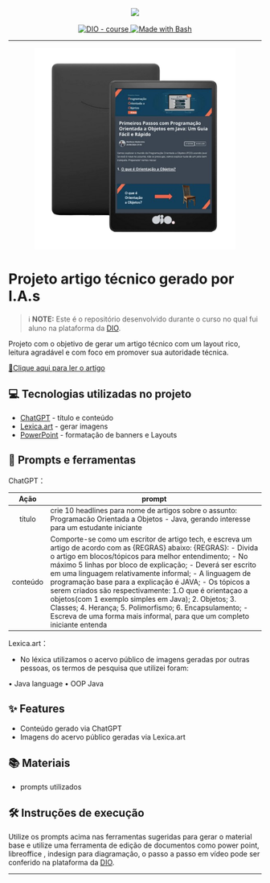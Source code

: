 <p align="center">
    <img width="100" src=".github/assets/banner.png">
</p>


<p align="center">
  <a href="https://dio.me/"><img src="https://img.shields.io/badge/DIO-Course-28DA77?logo=youtube" alt="DIO - course">
  </a>
  <a href="https://www.gnu.org/software/bash/" title="Go to Bash homepage"><img src="https://img.shields.io/badge/Prompt-Project-blue?logo=gnu-bash&amp;logoColor=white" alt="Made with Bash">
  </a>
</p>

-------

<p align="center">
  <img 
    src=".github/assets/preview.png"
    width="400"  
  />
</p>

# Projeto artigo técnico gerado por I.A.s


 > ℹ️ **NOTE:** Este é o repositório desenvolvido durante o curso no qual fui aluno na plataforma da [DIO](https://dio.me).

Projeto com o objetivo de gerar um artigo técnico com um layout rico, leitura agradável e com foco em promover sua autoridade técnica.

<a href="https://web.dio.me/articles/primeiros-passos-com-programacao-orientada-a-objetos-em-java-um-guia-facil-e-rapido?back=%2Farticles&open-modal=true&page=1&order=oldest" title="View PDF now"> 📕Clique aqui para ler o artigo</a>

## 💻 Tecnologias utilizadas no projeto

- [ChatGPT](https://chat.openai.com/) - título e conteúdo
- [Lexica.art](https://lexica.art/) - gerar imagens
- [PowerPoint](https://www.microsoft.com/en/microsoft-365/powerpoint) - formatação de banners e Layouts

## 📄 Prompts e ferramentas


ChatGPT：

|   Ação   | prompt                                                                                                                                                                                                                                                                         |
| :------: | ------------------------------------------------------------------------------------------------------------------------------------------------------------------------------------------------------------------------------------------------------------------------------ |
|  título  | crie 10 headlines para nome de artigos sobre o assunto: Programacão Orientada a Objetos - Java, gerando interesse para um estudante iniciante |
| conteúdo | Comporte-se como um escritor de artigo tech, e escreva um artigo de acordo com as {REGRAS} abaixo: {REGRAS}: - Divida o artigo em blocos/tópicos para melhor entendimento; - No máximo 5 linhas por bloco de explicação; - Deverá ser escrito em uma linguagem relativamente informal; - A linguagem de programação base para a explicação é JAVA; - Os tópicos a serem criados são respectivamente: 1.O que é orientaçao a objetos(com 1 exemplo simples em Java); 2. Objetos; 3. Classes; 4. Herança; 5. Polimorfismo; 6. Encapsulamento; - Escreva de uma forma mais informal, para que um completo iniciante entenda |


Lexica.art：

- No léxica utilizamos o acervo público de imagens geradas por outras pessoas, os termos de pesquisa que utilizei foram:

• Java language
• OOP Java



## ✨ Features

- Conteúdo gerado via ChatGPT
- Imagens do acervo público geradas via Lexica.art

## 📚 Materiais

- prompts utilizados

## 🛠️ Instruções de execução

Utilize os prompts acima nas ferramentas sugeridas para gerar o material base e utilize uma ferramenta de edição de documentos como power point, libreoffice , indesign para diagramação, o passo a passo em vídeo pode ser conferido na plataforma da [DIO](https://dio.me).

----
